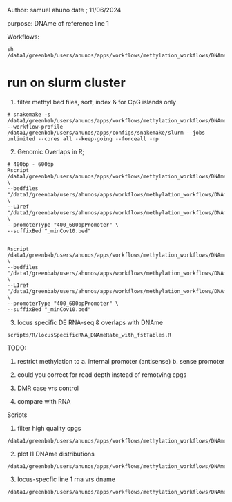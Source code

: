 Author: samuel ahuno
date ; 11/06/2024

purpose: DNAme of reference line 1

Workflows:

```
sh /data1/greenbab/users/ahunos/apps/workflows/methylation_workflows/DNAme_Ref_LINE1/run.sh
```

# run on slurm cluster

1. filter methyl bed files, sort, index & for CpG islands only

```
# snakemake -s /data1/greenbab/users/ahunos/apps/workflows/methylation_workflows/DNAme_Ref_LINE1/scripts/fullLengthL1_L1Base_DNAmeOverlaps.smk --workflow-profile /data1/greenbab/users/ahunos/apps/configs/snakemake/slurm --jobs unlimited --cores all --keep-going --forceall -np
```


2. Genomic Overlaps in R;
```
# 400bp - 600bp 
Rscript /data1/greenbab/users/ahunos/apps/workflows/methylation_workflows/DNAme_Ref_LINE1/scripts/R/GenomicOverlapsWithR.R \
--bedfiles "/data1/greenbab/users/ahunos/apps/workflows/methylation_workflows/DNAme_Ref_LINE1/outputs/DNAme_bed/version2/results/prepareBedFiles/nonCpGIslands" \
--L1ref "/data1/greenbab/users/ahunos/apps/workflows/methylation_workflows/DNAme_Ref_LINE1/database/L1BaseMmusculus/mmflil1_8438_noHeader.400_600bp5UTR_sorted.bed" \
--promoterType "400_600bpPromoter" \
--suffixBed "_minCov10.bed"


Rscript /data1/greenbab/users/ahunos/apps/workflows/methylation_workflows/DNAme_Ref_LINE1/scripts/R/GenomicOverlapsWithR.R \
--bedfiles "/data1/greenbab/users/ahunos/apps/workflows/methylation_workflows/DNAme_Ref_LINE1/outputs/DNAme_bed/version2/results/prepareBedFiles/nonCpGIslands" \
--L1ref "/data1/greenbab/users/ahunos/apps/workflows/methylation_workflows/DNAme_Ref_LINE1/database/L1BaseMmusculus/mmflil1_8438_noHeader.400_600bp5UTR_sorted.bed" \
--promoterType "400_600bpPromoter" \
--suffixBed "_minCov10.bed"

```

3. locus specific DE RNA-seq & overlaps with DNAme
```
scripts/R/locusSpecificRNA_DNAmeRate_with_fstTables.R
```

TODO: 
1. restrict methylation to 
a. internal promoter (antisense)
b. sense promoter

2. could you correct for read depth instead of remotving cpgs
3. DMR case vrs control
4. compare with RNA


Scripts
1. filter high quality cpgs 
```
/data1/greenbab/users/ahunos/apps/workflows/methylation_workflows/DNAme_Ref_LINE1/scripts/fullLengthL1_L1Base_DNAmeOverlaps.smk
```

2. plot l1 DNAme distributions
```
/data1/greenbab/users/ahunos/apps/workflows/methylation_workflows/DNAme_Ref_LINE1/scripts/R/GenomicOverlapsWithR.R
```

3. locus-specfic line 1 rna vrs dname
```
/data1/greenbab/users/ahunos/apps/workflows/methylation_workflows/DNAme_Ref_LINE1/scripts/R/locusSpecificRNA_DNAmeRate.R
```



